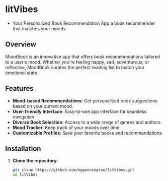 # litVibes 
- Your Personalized Book Recommendation App
a book recommender that matches your moods

## Overview

MoodBook is an innovative app that offers book recommendations tailored to a user's mood. Whether you're feeling happy, sad, adventurous, or reflective, MoodBook curates the perfect reading list to match your emotional state.

## Features

- **Mood-based Recommendations**: Get personalized book suggestions based on your current mood.
- **User-friendly Interface**: Easy-to-use app interface for seamless navigation.
- **Diverse Book Selection**: Access to a wide range of genres and authors.
- **Mood Tracker**: Keep track of your moods over time.
- **Customizable Profiles**: Save your favorite books and recommendations.

## Installation

1. **Clone the repository**:
   ```bash
   git clone https://github.com/egpennington/litVibes.git
   cd litVibes

